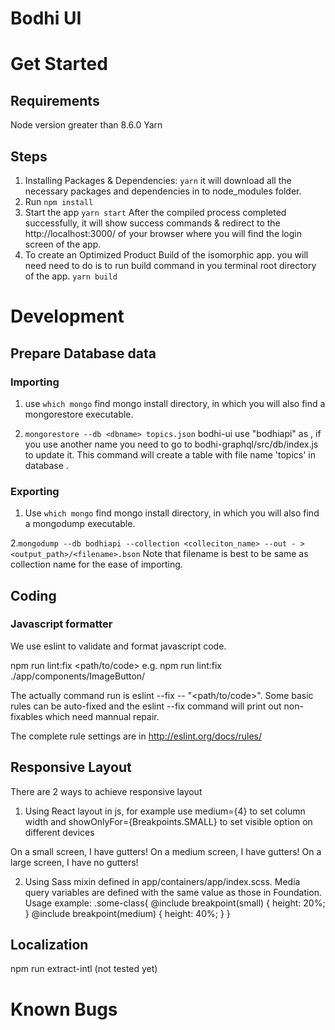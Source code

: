 # Bodhi UI

# Get Started

## Requirements
Node version greater than 8.6.0
Yarn

## Steps
1. Installing Packages & Dependencies:
  `yarn`
  it will download all the necessary packages and dependencies in to node_modules folder.
2. Run `npm install`
3. Start the app
  `yarn start`
  After the compiled process completed successfully, it will show success commands & redirect to the http://localhost:3000/ of your browser where you will find the login screen of the  app.
4. To create an Optimized Product Build of the isomorphic app. you will need need to do is to run build command in you terminal root directory of the app.
  `yarn build`

# Development

## Prepare Database data

### Importing 
1. use `which mongo` find mongo install directory, in which you will also find a mongorestore executable.

2. `mongorestore --db <dbname> topics.json`
  bodhi-ui use "bodhiapi" as <dbname>, if you use another name you need to go to bodhi-graphql/src/db/index.js to update it.
  This command will create a table with file name 'topics' in database <dbname>.

### Exporting
1. Use `which mongo` find mongo install directory, in which you will also find a mongodump executable.

2.`mongodump --db bodhiapi --collection <colleciton_name> --out - > <output_path>/<filename>.bson`
Note that filename is best to be same as collection name for the ease of importing.


## Coding

### Javascript formatter
We use eslint to validate and format javascript code.

npm run lint:fix <path/to/code>
e.g. npm run lint:fix ./app/components/ImageButton/

The actually command run is eslint --fix -- "<path/to/code>". Some basic rules can be auto-fixed and the eslint --fix command will print out non-fixables which need mannual repair. 

The complete rule settings are in
http://eslint.org/docs/rules/

## Responsive Layout

There are 2 ways to achieve responsive layout
1. Using React layout in js, for example use medium={4} to set column width and showOnlyFor={Breakpoints.SMALL} to set visible option on different devices
  <Row>
    <Column small={6} medium={4}>
      <Callout color={Colors.SECONDARY}>
        <Block showOnlyFor={Breakpoints.SMALL}>On a small screen, I have gutters!</Block>
        <Block showOnlyFor={Breakpoints.MEDIUM}>On a medium screen, I have gutters!</Block>
        <Block showFor={Breakpoints.LARGE}>On a large screen, I have no gutters!</Block>
      </Callout>
    </Column>
   </Row>

 2. Using Sass mixin defined in app/containers/app/index.scss. Media query variables are defined with the same value as those in Foundation. Usage example:
    .some-class{
     @include breakpoint(small) {
        height: 20%;
    }
     @include breakpoint(medium) {
        height: 40%;
    }
     }

## Localization
npm run extract-intl (not tested yet)

# Known Bugs
